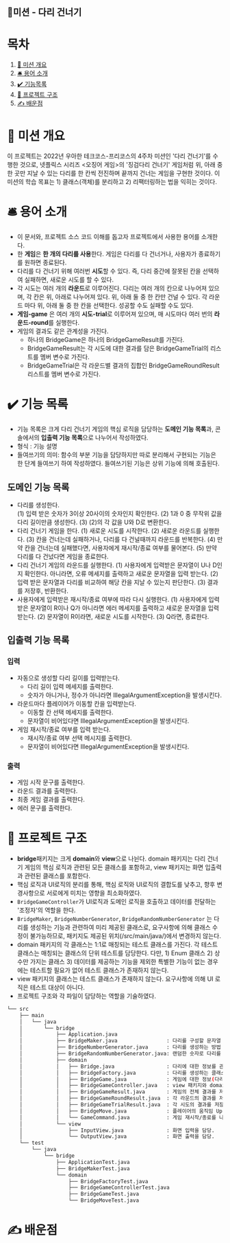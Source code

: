 🌉미션 - 다리 건너기
-------  
# 목차
1. [🔖  미션 개요](#미션개요)
2. [🛎️  용어 소개](#용어소개)
3. [✔️  기능목록](#기능목록)
4. [💾 프로젝트 구조](#프로젝트구조)
5. [✍️ 배운점](#배운점)
# 🔖 미션 개요
이 프로젝트는 2022년 우아한 테크코스-프리코스의 4주차 미션인 '다리 건너기'를 수행한 것으로, 넷플릭스 시리즈 <오징어 게임>의  '징검다리 건너기' 게임처럼 위, 아래 중 한 곳만 지날 수 있는 다리를 한 칸씩 전진하며 끝까지 건너는 게임을 구현한 것이다. 이 미션의 학습 목표는 1) 클래스(객체)를 분리하고 2) 리팩터링하는 법을 익히는  것이다.
# 🛎️ 용어 소개
+ 이 문서와, 프로젝트 소스 코드 이해를 돕고자 프로젝트에서 사용한 용어를 소개한다.
+ 한 **게임**은 **한 개의 다리를 사용**한다.  게임은 다리를 다 건너거나, 사용자가 종료하기를 원하면 종료된다.
+ 다리를 다 건너기 위해 여러번 **시도**할 수 있다. 즉, 다리 중간에 잘못된 칸을 선택하여 실패하면, 새로운 시도를 할 수 있다.
+ 각 시도는 여러 개의 **라운드**로 이루어진다. 다리는 여러 개의 칸으로 나누어져 있으며, 각 칸은 위, 아래로 나누어져 있다. 위, 아래 둘 중 한 칸만 건널 수 있다. 각 라운드 마다 위, 아래 둘 중 한 칸을 선택한다. 성공할 수도 실패할 수도 있다.
+ **게임-game** 은 여러 개의 **시도-trial**로 이루어져 있으며, 매 시도마다 여러 번의 **라운드-round**를 실행한다.
+ 게임의 결과도 같은 관계성을 가진다.
    + 하나의 BridgeGame은 하나의 BridgeGameResult를 가진다.
    + BridgeGameResult는 각 시도에 대한 결과를 담은 BridgeGameTrial의 리스트를 멤버 변수로 가진다.
    + BridgeGameTrial은 각 라운드별 결과의 집합인 BridgeGameRoundResult 리스트를 멤버 변수로 가진다.
# ✔️ 기능 목록
-   기능 목록은 크게 다리 건너기 게임의 핵심 로직을 담당하는 **도메인 기능 목록**과, 콘솔에서의  **입출력 기능 목록**으로 나누어서 작성하였다.
-   형식 : 기능 설명
-   들여쓰기의 의미: 함수의 부분 기능을 담당하지만 따로 분리해서 구현되는 기능은 한 단계 들여쓰기 하여 작성하였다. 들여쓰기된 기능은 상위 기능에 의해 호출된다.

## 도메인 기능 목록
+ 다리를 생성한다.   
  (1) 입력 받은 숫자가 3이상 20사이의 숫자인지 확인한다.
  (2) 1과 0 중 무작위 값을 다리 길이만큼 생성한다.
  (3) (2)의 각 값을 U와 D로 변환한다.
+ 다리 건너기 게임을 한다.
  (1) 새로운 시도를 시작한다.
  (2) 새로운 라운드를 실행한다.
  (3) 칸을 건너는데 실패하거나, 다리를 다 건널때까지 라운드를 반복한다.
  (4) 만약 칸을 건너는데 실패했다면, 사용자에게 재시작/종료 여부를 물어본다.
  (5) 만약 다리를 다 건넜다면 게임을 종료한다.
+ 다리 건너기 게임의 라운드를 실행한다.
  (1) 사용자에게 입력받은 문자열이 U나 D인지 확인한다. 아니라면, 오류 메세지를 출력하고 새로운 문자열을 입력 받는다.
  (2) 입력 받은 문자열과 다리를 비교하여 해당 칸을 지날 수 있는지 판단한다.
  (3) 결과를 저장후, 반환한다.
+ 사용자에게 입력받은 재시작/종료 여부에 따라 다시 실행한다.
  (1) 사용자에게 입력받은 문자열이 R이나 Q가 아니라면 에러 메세지를 출력하고 새로운 문자열을 입력받는다.
  (2) 문자열이 R이라면, 새로운 시도를 시작한다.
  (3) Q라면, 종료한다.

## 입출력 기능 목록

### 입력
+ 자동으로 생성할 다리 길이를 입력받는다.
    + 다리 길이 입력 메세지를 출력한다.
    + 숫자가 아니거나, 정수가 아니라면 IllegalArgumentException을 발생시킨다.
+ 라운드마다 플레이어가 이동할 칸을 입력받는다.
    + 이동할 칸 선택 메세지를 출력한다.
    + 문자열이 비어있다면 IllegalArgumentException을 발생시킨다.
+ 게임 재시작/종료 여부를 입력 받는다.
    +  재시작/종료 여부 선택 메시지를 출력한다.
    + 문자열이 비어있다면 IllegalArgumentException을 발생시킨다.

### 출력

+ 게임 시작 문구를 출력한다.
+ 라운드 결과를 출력한다.
+ 최종 게임 결과를 출력한다.
+ 에러 문구를 출력한다.

# 💾 프로젝트 구조
-   **bridge**패키지는 크게  **domain**와  **view**으로 나뉜다. domain 패키지는 다리 건너기 게임의 핵심 로직과 관련된 모든 클래스를 포함하고, view 패키지는 화면 입출력과 관련된 클래스를 포함한다.
- 핵심 로직과 UI로직의 분리를 통해, 핵심 로직와 UI로직의 결합도를 낮추고, 향후 변경사항으로 서로에게 미치는 영향을 최소화하였다.
- ```BridgeGameController```가 UI로직과 도메인 로직을 호출하고 데이터를 전달하는 '조정자'의 역할을 한다.
- ```BridgeMaker```, ```BridgeNumberGenerator```, ```BridgeRandomNumberGenerator``` 는 다리를 생성하는 기능과 관련하여 미리 제공된 클래스로, 요구사항에 의해 클래스 수정이 불가능하므로, 패키지도 제공된 위치(/src/main/java/)에서 변경하지 않는다.
-   domain 패키지의 각 클래스는 1:1로 매칭되는 테스트 클래스를 가진다. 각 테스트 클래스는 매칭되는 클래스의 단위 테스트를 담당한다. 다만, 1) Enum 클래스 2) 상수만 가지는 클래스 3) 데이터를 제공하는 기능을 제외한 특별한 기능이 없는 경우에는 테스트할 필요가 없어 테스트 클래스가 존재하지 않는다.
-   view 패키지의 클래스는 테스트 클래스가 존재하지 않는다. 요구사항에 의해 UI 로직은 테스트 대상이 아니다.
-   프로젝트 구조와 각 파일이 담당하는 역할을 기술하였다.
```bash
└── src
    ├── main
    │   └── java
    │       └── bridge
    │           ├── Application.java
    │           ├── BridgeMaker.java				: 다리를 구성할 문자열 리스트를 생성하는 클래스.
    │           ├── BridgeNumberGenerator.java		: 다리를 생성하는 방법 인터페이스 클래스.
    │           ├── BridgeRandomNumberGenerator.java: 랜덤한 숫자로 다리를 구성하는 BridgeNumberGenerator의 구현 클래스.
    │           ├── domain
    │           │   ├── Bridge.java					: 다리에 대한 정보를 관리.
    │           │   ├── BridgeFactory.java			: 다리를 생성하는 클래스.
    │           │   ├── BridgeGame.java				: 게임에 대한 정보(다리, 게임 결과)를 관리.									
    │           │   ├── BridgeGameController.java	: view 패키지와 domain 패키지 사이의 협력을 담당.
    │           │   ├── BridgeGameResult.java 		: 게임의 전체 결과를 저장하는 클래스.
    │           │   ├── BridgeGameRoundResult.java  : 각 라운드의 결과를 저장하는 클래스.
    │           │   ├── BridgeGameTrialResult.java 	: 각 시도의 결과를 저장하는 클래스.
    │           │   ├── BridgeMove.java 			: 플레이어의 움직임 Up, Down을 나타내는 Enum 클래스.
    │           │   └── GameCommand.java			: 게임 재시작/종료를 나타내는 Enum 클래스.
    │           └── view
    │               ├── InputView.java	 			: 화면 입력을 담당.
    │               └── OutputView.java 		    : 화면 출력을 담당.
    └── test
        └── java
            └── bridge
                ├── ApplicationTest.java
                ├── BridgeMakerTest.java
                └── domain
                    ├── BridgeFactoryTest.java
                    ├── BridgeGameControllerTest.java
                    ├── BridgeGameTest.java
                    └── BridgeMoveTest.java
```
# ✍️ 배운점 